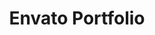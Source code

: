 ---
title: Envato Portfolio
permalink: /envato/profile/
redirect_to: https://codecanyon.net/user/varunsridharan
---